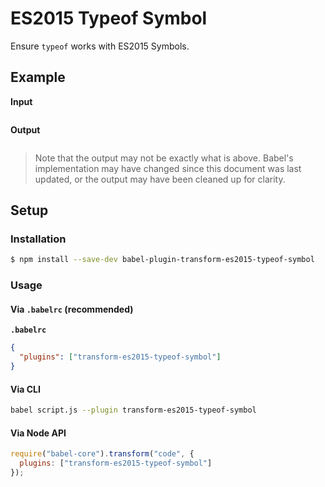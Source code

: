 # ES2015 Typeof Symbol

Ensure `typeof` works with ES2015 Symbols.

## Example

**Input**

```js
```

**Output**

```js
```

> Note that the output may not be exactly what is above. Babel's implementation
> may have changed since this document was last updated, or the output may have
> been cleaned up for clarity.

## Setup

### Installation

```sh
$ npm install --save-dev babel-plugin-transform-es2015-typeof-symbol
```

### Usage

#### Via `.babelrc` (recommended)

**`.babelrc`**

```json
{
  "plugins": ["transform-es2015-typeof-symbol"]
}
```

#### Via CLI

```sh
babel script.js --plugin transform-es2015-typeof-symbol
```

#### Via Node API

```js
require("babel-core").transform("code", {
  plugins: ["transform-es2015-typeof-symbol"]
});
```
